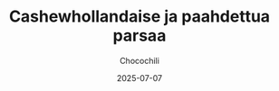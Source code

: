 ---
title: "Cashewhollandaise ja paahdettua parsaa"
image: "https://vegaanibotti.lauravuo.me/2025/07/2025-07-07_small.png"
date: 2025-07-07
receipt_url: "https://chocochili.net/2019/04/cashewhollandaise-ja-paahdettua-parsaa/"
author: "Chocochili"
---